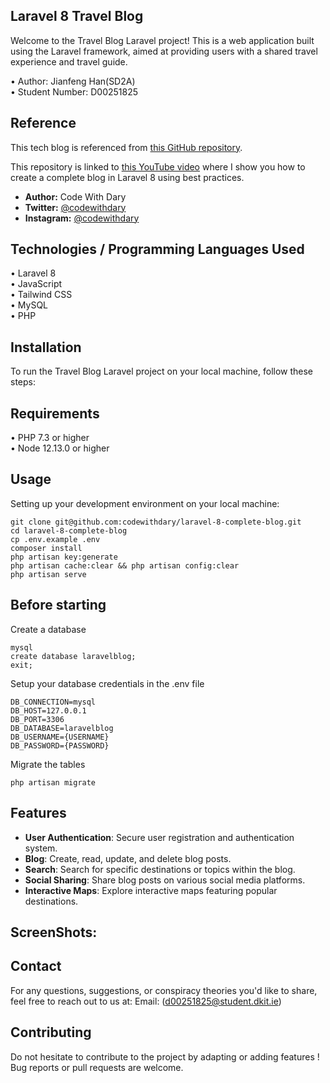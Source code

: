 ## Laravel 8 Travel Blog

Welcome to the Travel Blog Laravel project! This is a web application built using the Laravel framework, aimed at providing users with a shared travel experience and travel guide.

•	Author: Jianfeng Han(SD2A)  <br>
•	Student Number: D00251825<br>

## Reference

This tech blog is referenced from [this GitHub repository](https://github.com/example-repo).

This repository is linked to [this YouTube video](https://www.youtube.com/watch?v=your-video-id) where I show you how to create a complete blog in Laravel 8 using best practices.

- **Author:** Code With Dary
- **Twitter:** [@codewithdary](https://twitter.com/codewithdary)
- **Instagram:** [@codewithdary](https://instagram.com/codewithdary)

## Technologies / Programming Languages Used
•	Laravel 8 <br>
•	JavaScript<br>
•	Tailwind CSS <br>
•	MySQL<br>
•	PHP<br>


## Installation

To run the Travel Blog Laravel project on your local machine, follow these steps:

## Requirements
•	PHP 7.3 or higher <br>
•	Node 12.13.0 or higher <br>

## Usage <br>
Setting up your development environment on your local machine: <br>
```
git clone git@github.com:codewithdary/laravel-8-complete-blog.git
cd laravel-8-complete-blog
cp .env.example .env
composer install
php artisan key:generate
php artisan cache:clear && php artisan config:clear
php artisan serve
```

## Before starting <br>
Create a database <br>
```
mysql
create database laravelblog;
exit;
```

Setup your database credentials in the .env file <br>
```
DB_CONNECTION=mysql
DB_HOST=127.0.0.1
DB_PORT=3306
DB_DATABASE=laravelblog
DB_USERNAME={USERNAME}
DB_PASSWORD={PASSWORD}
```

Migrate the tables
```
php artisan migrate
```

## Features

- **User Authentication**: Secure user registration and authentication system.
- **Blog**: Create, read, update, and delete blog posts.
- **Search**: Search for specific destinations or topics within the blog.
- **Social Sharing**: Share blog posts on various social media platforms.
- **Interactive Maps**: Explore interactive maps featuring popular destinations.


## ScreenShots:





## Contact
For any questions, suggestions, or conspiracy theories you'd like to share, feel free to reach out to us at:
Email: (d00251825@student.dkit.ie)

## Contributing
Do not hesitate to contribute to the project by adapting or adding features ! Bug reports or pull requests are welcome.

